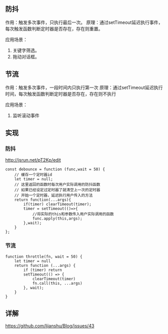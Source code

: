 ## 防抖
作用：触发多次事件，只执行最后一次。
原理：通过setTimeout延迟执行事件，每次触发函数判断定时器是否存在，存在则重置。


应用场景：
1. 关键字筛选。
2. 拖动对话框。
   

## 节流
作用：触发多次事件，一段时间内只执行第一次
原理：通过setTimeout延迟执行时间，每次触发函数判断定时器是否存在，存在则不执行

应用场景：
1. 监听滚动事件


## 实现
### 防抖
http://jsrun.net/pT2Kp/edit

```
const debounce = function (func,wait = 50) {
    // 缓存一个定时器id
    let timer = null;
    // 这里返回的函数时每次用户实际调用的防抖函数
    // 如果已经设定过定时器了就清空上一次的定时器
    // 开始一个定时器，延迟执行用户传入的方法
    return function(...args){
        if(timer) clearTimeout(timer);
        timer = setTimeout(()=>{
            //将实际的this和参数传入用户实际调用的函数
            func.apply(this,args);
        },wait);
    }
};
```
### 节流

```
function throttle(fn, wait = 50) {
    let timer = null
    return function (...args) {
        if (timer) return
        setTimeout(() => {
            clearTimeout(timer)
            fn.call(this, ...args)
        }, wait);
    }
}
```

## 详解
https://github.com/ljianshu/Blog/issues/43
